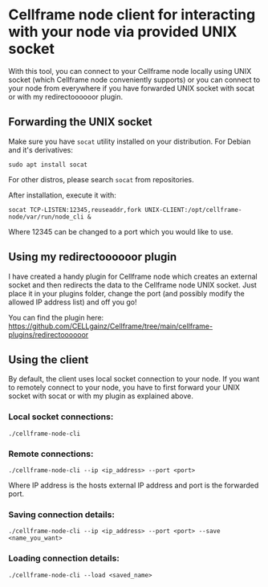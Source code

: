 # Cellframe node client for interacting with your node via provided UNIX socket

With this tool, you can connect to your Cellframe node locally using UNIX socket (which Cellframe node conveniently supports)
or you can connect to your node from everywhere if you have forwarded UNIX socket with socat or with my redirectoooooor plugin.

## Forwarding the UNIX socket

Make sure you have `socat` utility installed on your distribution. For Debian and it's derivatives:

    sudo apt install socat

For other distros, please search `socat` from repositories.

After installation, execute it with:

    socat TCP-LISTEN:12345,reuseaddr,fork UNIX-CLIENT:/opt/cellframe-node/var/run/node_cli &

Where 12345 can be changed to a port which you would like to use.

## Using my redirectoooooor plugin

I have created a handy plugin for Cellframe node which creates an external socket and then redirects the data to the Cellframe node UNIX socket. Just place it in your plugins folder, change the port (and possibly modify the allowed IP address list) and off you go!

You can find the plugin here: https://github.com/CELLgainz/Cellframe/tree/main/cellframe-plugins/redirectoooooor

## Using the client

By default, the client uses local socket connection to your node. If you want to remotely connect to your node, you have to first forward your UNIX socket with socat
or with my plugin as explained above.

 ### Local socket connections:


    ./cellframe-node-cli


### Remote connections:


    ./cellframe-node-cli --ip <ip_address> --port <port>

Where IP address is the hosts external IP address and port is the forwarded port.

### Saving connection details:


    ./cellframe-node-cli --ip <ip_address> --port <port> --save <name_you_want>

### Loading connection details:


    ./cellframe-node-cli --load <saved_name>

